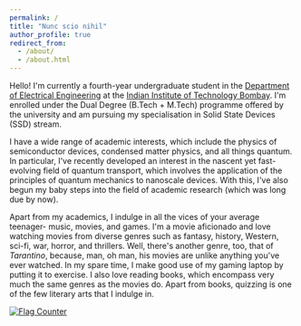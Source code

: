 ```yaml
---
permalink: /
title: "Nunc scio nihil"
author_profile: true
redirect_from: 
  - /about/
  - /about.html
---
```


Hello! I'm currently a fourth-year undergraduate student in the [Department of Electrical Engineering](https://www.ee.iitb.ac.in/web/index.php) at the [Indian Institute of Technology Bombay](https://www.iitb.ac.in/). I'm enrolled under the Dual Degree (B.Tech + M.Tech) programme offered by the university and am pursuing my specialisation in Solid State Devices (SSD) stream.

I have a wide range of academic interests, which include the physics of semiconductor devices, condensed matter physics, and all things quantum. In particular, I've recently developed an interest in the nascent yet fast-evolving field of quantum transport, which involves the application of the principles of quantum mechanics to nanoscale devices. With this, I've also begun my baby steps into the field of academic research (which was long due by now).

Apart from my academics, I indulge in all the vices of your average teenager- music, movies, and games. I'm a movie aficionado and love watching movies from diverse genres such as fantasy, history, Western, sci-fi, war, horror, and thrillers. Well, there's another genre, too, that of *Tarantino*, because, man, oh man, his movies are unlike anything you've ever watched. In my spare time, I make good use of my gaming laptop by putting it to exercise. I also love reading books, which encompass very much the same genres as the movies do. Apart from books, quizzing is one of the few literary arts that I indulge in. 

<a href="https://info.flagcounter.com/MG7U"><img src="https://s11.flagcounter.com/count2/MG7U/bg_FFFFFF/txt_000000/border_CCCCCC/columns_2/maxflags_10/viewers_0/labels_0/pageviews_0/flags_0/percent_0/" alt="Flag Counter" border="0"></a>